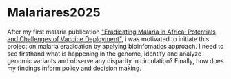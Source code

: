 # Malariares2025
After my first malaria publication ["Eradicating Malaria in Africa: Potentials and Challenges of Vaccine Deployment"](https://bjbabs.org/index.php/bjbabs/article/view/318), i was motivated to initiate this project on malaria eradication by applying bioinfomatics approach. I need to see firsthand what is happening in the genome, identify and analyze genomic variants and observe any disparity in circulation? Finally, how does my findings inform policy and decision making.
